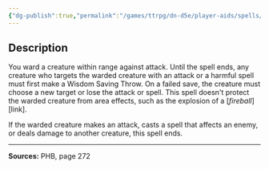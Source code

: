 ```yaml
---
{"dg-publish":true,"permalink":"/games/ttrpg/dn-d5e/player-aids/spells/level-1/sanctuary/","tags":["ttrpg/dnd/5e","verbal","somatic","material","spell"],"noteIcon":""}
---
```



## Description
You ward a creature within range against attack.
Until the spell ends, any creature who targets the warded creature with an attack or a harmful spell must first make a Wisdom Saving Throw.
On a failed save, the creature must choose a new target or lose the attack or spell.
This spell doesn't protect the warded creature from area effects, such as the explosion of a [*fireball*][link].

If the warded creature makes an attack, casts a spell that affects an enemy, or deals damage to another creature, this spell ends.

---

**Sources:** PHB, page 272
